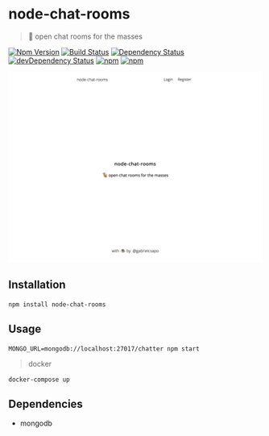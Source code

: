 # node-chat-rooms

> 🐒 open chat rooms for the masses

[![Npm Version](https://img.shields.io/npm/v/node-chat-rooms.svg)](https://www.npmjs.com/package/node-chat-rooms)
[![Build Status](https://travis-ci.org/gabrielcsapo/node-chat-rooms.svg?branch=master)](https://travis-ci.org/gabrielcsapo/node-chat-rooms)
[![Dependency Status](https://starbuck.gabrielcsapo.com/badge/github/gabrielcsapo/node-chat-rooms/status.svg)](https://starbuck.gabrielcsapo.com/github/gabrielcsapo/node-chat-rooms)
[![devDependency Status](https://starbuck.gabrielcsapo.com/badge/github/gabrielcsapo/node-chat-rooms/dev-status.svg)](https://starbuck.gabrielcsapo.com/github/gabrielcsapo/node-chat-rooms#info=devDependencies)
[![npm](https://img.shields.io/npm/dt/node-chat-rooms.svg)]()
[![npm](https://img.shields.io/npm/dm/node-chat-rooms.svg)]()

![main](./docs/main.png)

## Installation

```
npm install node-chat-rooms
```

## Usage

```
MONGO_URL=mongodb://localhost:27017/chatter npm start
```

> docker

```
docker-compose up
```

## Dependencies

- mongodb

